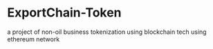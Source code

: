 # ExportChain-Token
a project of non-oil business tokenization using blockchain tech using ethereum network
